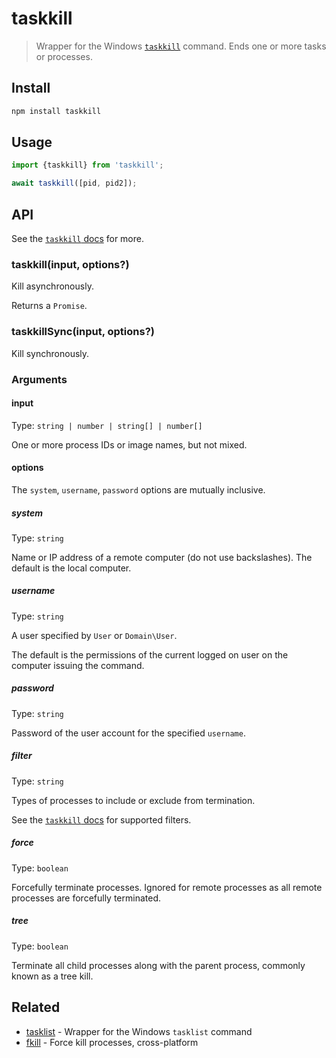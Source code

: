 # taskkill

> Wrapper for the Windows [`taskkill`](https://technet.microsoft.com/en-us/library/bb491009.aspx) command. Ends one or more tasks or processes.

## Install

```sh
npm install taskkill
```

## Usage

```js
import {taskkill} from 'taskkill';

await taskkill([pid, pid2]);
```

## API

See the [`taskkill` docs](https://technet.microsoft.com/en-us/library/bb491009.aspx) for more.

### taskkill(input, options?)

Kill asynchronously.

Returns a `Promise`.

### taskkillSync(input, options?)

Kill synchronously.

### Arguments

#### input

Type: `string | number | string[] | number[]`

One or more process IDs or image names, but not mixed.

#### options

The `system`, `username`, `password` options are mutually inclusive.

##### system

Type: `string`

Name or IP address of a remote computer (do not use backslashes). The default is the local computer.

##### username

Type: `string`

A user specified by `User` or `Domain\User`.

The default is the permissions of the current logged on user on the computer issuing the command.

##### password

Type: `string`

Password of the user account for the specified `username`.

##### filter

Type: `string`

Types of processes to include or exclude from termination.

See the [`taskkill` docs](https://technet.microsoft.com/en-us/library/bb491009.aspx) for supported filters.

##### force

Type: `boolean`

Forcefully terminate processes. Ignored for remote processes as all remote processes are forcefully terminated.

##### tree

Type: `boolean`

Terminate all child processes along with the parent process, commonly known as a tree kill.

## Related

- [tasklist](https://github.com/sindresorhus/tasklist) - Wrapper for the Windows `tasklist` command
- [fkill](https://github.com/sindresorhus/fkill) - Force kill processes, cross-platform

